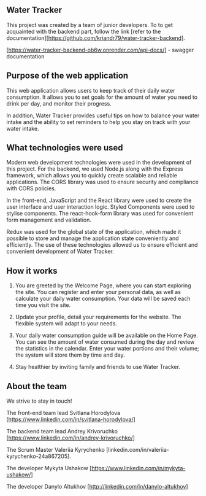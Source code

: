 ## Water Tracker 
 
This project was created by a team of junior developers. To
to get acquainted with the backend part, follow the link
[refer to the documentation][https://github.com/kriandr79/water-tracker-backend].

[https://water-tracker-backend-ob6w.onrender.com/api-docs/] - swagger documentation

## Purpose of the web application 

This web application allows users to keep track of their daily water consumption. 
It allows you to set goals for the amount of water you need to drink per day, 
and monitor their progress. 

In addition, Water Tracker provides useful tips on how to balance your water intake 
and the ability to set reminders to help you stay on track with your water intake.

## What technologies were used

Modern web development technologies were used in the development of this project. 
For the backend, we used Node.js along with the Express framework,
which allows you to quickly create scalable and reliable applications. 
The CORS library was used to ensure security and compliance with CORS policies.

In the front-end, JavaScript and the React library were used to create the user interface and user interaction logic. 
Styled Components were used to stylise components. 
The react-hook-form library was used for convenient form management and validation.

Redux was used for the global state of the application, 
which made it possible to store and manage the application state conveniently and efficiently. 
The use of these technologies allowed us to ensure efficient and convenient development of Water Tracker.

## How it works

1.  You are greeted by the Welcome Page, where you can start exploring the site.
You can register and enter your personal data, as well as calculate your daily water consumption.
Your data will be saved each time you visit the site.

3.  Update your profile, detail your requirements for the website. The flexible system will adapt to your needs.

4. Your daily water consumption guide will be available on the Home Page.
You can see the amount of water consumed during the day and review the statistics in the calendar.
Enter your water portions and their volume; the system will store them by time and day.
   
6.  Stay healthier by inviting family and friends to use Water Tracker.

## About the team 

We strive to stay in touch!

The front-end team lead Svitlana Horodylova [https://www.linkedin.com/in/svitlana-horodylova/]

The backend team lead Andrey Krivoruchko [https://www.linkedin.com/in/andrey-krivoruchko/]

The Scrum Master Valeriia Kyrychenko [linkedin.com/in/valeriia-kyrychenko-24a867205].

The developer Mykyta Ushakow [https://www.linkedin.com/in/mykyta-ushakow/]

The developer Danylo Altukhov [http://linkedin.com/in/danylo-altukhov]

 
